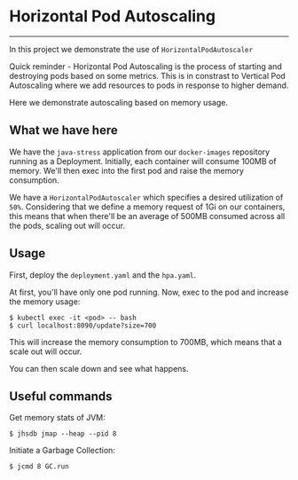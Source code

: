 # Horizontal Pod Autoscaling
---

In this project we demonstrate the use of `HorizontalPodAutoscaler`

Quick reminder - Horizontal Pod Autoscaling is the process of starting and destroying pods based on some metrics.
This is in constrast to Vertical Pod Autoscaling where we add resources to pods in response to higher demand.

Here we demonstrate autoscaling based on memory usage.

## What we have here

We have the `java-stress` application from our `docker-images` repository running as a Deployment.
Initially, each container will consume 100MB of memory. We'll then exec into the first pod and raise the memory consumption.

We have a `HorizontalPodAutoscaler` which specifies a desired utilization of `50%`. Considering that we define a memory request of 1Gi 
on our containers, this means that when there'll be an average of 500MB consumed across all the pods, scaling out will occur.

## Usage

First, deploy the `deployment.yaml` and the `hpa.yaml`.

At first, you'll have only one pod running.
Now, exec to the pod and increase the memory usage:

```
$ kubectl exec -it <pod> -- bash
$ curl localhost:8090/update?size=700
```

This will increase the memory consumption to 700MB, which means that a scale out will occur.

You can then scale down and see what happens.

## Useful commands

Get memory stats of JVM:
```
$ jhsdb jmap --heap --pid 8
```

Initiate a Garbage Collection:
```
$ jcmd 8 GC.run
```
